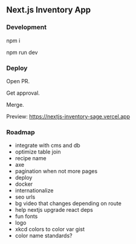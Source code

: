 ## Next.js Inventory App

### Development

npm i

npm run dev

### Deploy

Open PR.

Get approval.

Merge.

Preview: https://nextjs-inventory-sage.vercel.app

### Roadmap

- integrate with cms and db
- optimize table join
- recipe name
- axe
- pagination when not more pages
- deploy
- docker
- internationalize
- seo urls
- bg video that changes depending on route
- help nextjs upgrade react deps
- fun fonts
- logo
- xkcd colors to color var gist
- color name standards?
